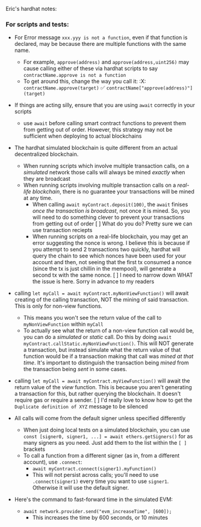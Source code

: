 Eric's hardhat notes:

### For scripts and tests:

- For Error message `xxx.yyy is not a function`, even if that function is declared, may be because there are multiple functions with the same name.
	- For example, `approve(address)` and `approve(address,uint256)` may cause calling either of these via hardhat scripts to say `contractName.approve is not a function` 
	- To get around this, change the way you call it:
		:X: `contractName.approve(target)`
		:white_check_mark: `contractName["approve(address)"](target)`
		
- If things are acting silly, ensure that you are using `await` correctly in your scripts
	- use `await` before calling smart contract functions to prevent them from getting out of order. However, this strategy may not be sufficient when deploying to actual blockchains
	
- The hardhat simulated blockchain is quite different from an actual decentralized blockchain. 
	- When running scripts which involve multiple transaction calls, on a _simulated_ network those calls will always be mined _exactly_ when they are broadcast
	- When running scripts involving multiple transaction calls on a _real-life blockchain_, there is no guarantee your transactions will be mined at any time.
		- When calling `await myContract.deposit(100)`, the `await` finises _once the transaction is broadcast_, not once it is mined. So, you will need to do something clever to prevent your transactions from getting out of order 
			[ ] What do you do? Pretty sure we can use transaction reciepts
		- When running scripts on a real-life blockchain, you may get an error suggesting the nonce is wrong. I believe this is because if you attempt to send 2 transactions two quickly, hardhat will query the chain to see which nonces have been used for your account and then, not seeing that the first tx consumed a nonce (since the tx is just chillin in the mempool), will generate a second tx with the same nonce.
			[ ] I need to narrow down WHAT the issue is here. Sorry in advance to my readers
		
- calling `let myCall = await myContract.myNonViewFunction()` will await creating of the calling transaction, NOT the mining of said transaction. This is only for non-view functions.
	- This means you won't see the return value of the call to `myNonViewFunction` within `myCall`
	- To actually see what the return of a non-view function call would be, you can do a _simulated_ or _static_ call. Do this by doing `await myContract.callStatic.myNonViewFunction()`. This will NOT generate a transaction, but instead simulate what the return value of that function would be if a transaction making that call was _mined at that time_. It's important to distinguish the transaction being _mined_ from the transaction being _sent_ in some cases.
- calling `let myCall = await myContract.myViewFunction()` will await the return value of the _view_ function. This is because you aren't generating a transaction for this, but rather querying the blockchain. It doesn't require gas or require a sender. 
[ ] I'd really love to know how to get the `Duplicate definition of XYZ` message to be silenced

- All calls will come from the default signer unless specified differently
	- When just doing local tests on a simulated blockchain, you can use `const [signer0, signer1, ...] = await ethers.getSigners()` for as many signers as you need. Just add them to the list within the `[ ]` brackets
	- To call a function from a different signer (as in, from a different account), use `.connect`:
		- `await myContract.connect(signer1).myFunction()`
		- This will not persist across calls; you'll need to use `.connect(signer1)` every time you want to use `signer1`. Otherwise it will use the default signer.
		
- Here's the command to fast-forward time in the simulated EVM: 
	- `await network.provider.send("evm_increaseTime", [600]);`
		- This increases the time by 600 seconds, or 10 minutes 

